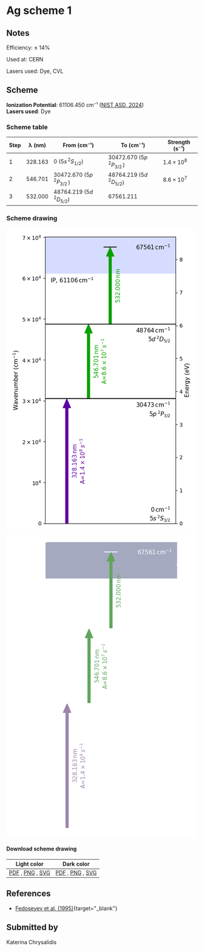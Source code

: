# Ag scheme 1

## Notes

Efficiency: ≤ 14%

Used at: CERN

Lasers used: Dye, CVL





## Scheme

**Ionization Potential**: 61106.450 cm⁻¹ ([NIST ASD, 2024](https://www.nist.gov/pml/atomic-spectra-database))  
**Lasers used**: Dye

### Scheme table

| Step | λ (nm)  |          From (cm⁻¹)          |           To (cm⁻¹)           |   Strength (s⁻¹)    |
| ---- | ------- | ----------------------------- | ----------------------------- | ------------------- |
| 1    | 328.163 | 0 ($5s\,^2S_{1/2}$)           | 30472.670 ($5p\,^2P_{3/2}\,$) | $1.4 \times 10^{8}$ |
| 2    | 546.701 | 30472.670 ($5p\,^2P_{3/2}\,$) | 48764.219 ($5d\,^2D_{5/2}$)   | $8.6 \times 10^{7}$ |
| 3    | 532.000 | 48764.219 ($5d\,^2D_{5/2}$)   | 67561.211                     |                     |


### Scheme drawing

![ag scheme, light mode](ag-001/ag-001-light.png#only-light)
![ag scheme, dark mode](ag-001/ag-001-dark-web.png#only-dark)

#### Download scheme drawing

|                                            Light color                                            |                                           Dark color                                           |
| ------------------------------------------------------------------------------------------------- | ---------------------------------------------------------------------------------------------- |
| [PDF](ag-001/ag-001-light.pdf) , [PNG](ag-001/ag-001-light.png) , [SVG](ag-001/ag-001-light.svg)  | [PDF](ag-001/ag-001-dark.pdf) , [PNG](ag-001/ag-001-dark.png) , [SVG](ag-001/ag-001-dark.svg)  |


## References

  - [Fedoseyev et al. (1995)](https://doi.org/10.1007/BF01297718){target="_blank"}



## Submitted by

Katerina Chrysalidis

